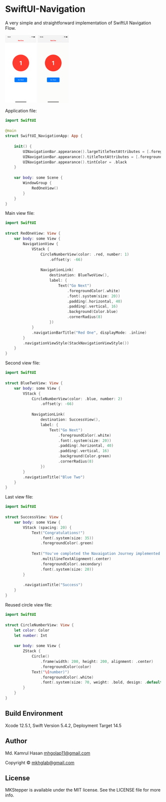 # SwiftUI-Navigation

A very simple and straightforward implementation of SwiftUI Navigation Flow.

<img src="https://github.com/kamrul-cse/SwiftUI-Navigation/blob/main/Screenshots/result.png" width="20%" > <img src="https://github.com/kamrul-cse/SwiftUI-Navigation/blob/main/Screenshots/result_animation.gif" width="20%" > 

Application file:
```swift
import SwiftUI

@main
struct SwiftUI_NavigationApp: App {
    
    init() {
        UINavigationBar.appearance().largeTitleTextAttributes = [.foregroundColor: UIColor.red]
        UINavigationBar.appearance().titleTextAttributes = [.foregroundColor: UIColor.red]
        UINavigationBar.appearance().tintColor = .black
    }
    
    var body: some Scene {
        WindowGroup {
            RedOneView()
        }
    }
}
```

Main view file:

```swift
import SwiftUI

struct RedOneView: View {
    var body: some View {
        NavigationView {
            VStack {
                CircleNumberView(color: .red, number: 1)
                    .offset(y: -66)
                
                NavigationLink(
                    destination: BlueTwoView(),
                    label: {
                        Text("Go Next")
                            .foregroundColor(.white)
                            .font(.system(size: 20))
                            .padding(.horizontal, 40)
                            .padding(.vertical, 16)
                            .background(Color.blue)
                            .cornerRadius(8)
                    })
            }
            .navigationBarTitle("Red One", displayMode: .inline)
        }
        .navigationViewStyle(StackNavigationViewStyle())
    }
}
```


Second view file:
```swift
import SwiftUI

struct BlueTwoView: View {
    var body: some View {
        VStack {
            CircleNumberView(color: .blue, number: 2)
                .offset(y: -66)
            
            NavigationLink(
                destination: SuccessView(),
                label: {
                    Text("Go Next")
                        .foregroundColor(.white)
                        .font(.system(size: 20))
                        .padding(.horizontal, 40)
                        .padding(.vertical, 16)
                        .background(Color.green)
                        .cornerRadius(8)
                })
        }
        .navigationTitle("Blue Two")
    }
}
```


Last view file:
```swift
import SwiftUI

struct SuccessView: View {
    var body: some View {
        VStack (spacing: 20) {
            Text("Congratulations!")
                .font(.system(size: 35))
                .foregroundColor(.green)
            
            Text("You've completed the Navaigation Journey implemented on SwiftUI.")
                .multilineTextAlignment(.center)
                .foregroundColor(.secondary)
                .font(.system(size: 20))
        }
        
        .navigationTitle("Success")
    }
}
```

Reused circle view file:
```swift
import SwiftUI

struct CircleNumberView: View {
    let color: Color
    let number: Int
    
    var body: some View {
        ZStack {
            Circle()
                .frame(width: 200, height: 200, alignment: .center)
                .foregroundColor(color)
            Text("\(number)")
                .foregroundColor(.white)
                .font(.system(size: 70, weight: .bold, design: .default))
        }
    }
}
```

## Build Environment

Xcode 12.5.1, Swift Version 5.4.2, Deployment Target 14.5

## Author
Md. Kamrul Hasan
mhgolap11@gmail.com

Copyright © mkhglab@gmail.com

## License

MKStepper is available under the MIT license. See the LICENSE file for more info.
